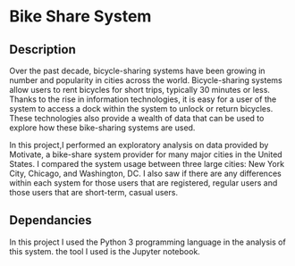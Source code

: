 # Bike Share System

## Description

Over the past decade, bicycle-sharing systems have been growing in number and popularity in cities across the world. 
Bicycle-sharing systems allow users to rent bicycles for short trips, typically 30 minutes or less. Thanks to the rise in 
information technologies, it is easy for a user of the system to access a dock within the system to unlock or return bicycles.
These technologies also provide a wealth of data that can be used to 
explore how these bike-sharing systems are used.

In this project,I performed an exploratory analysis on data provided by Motivate, a bike-share system provider for many major cities
in the United States. I compared the system usage between three large cities: New York City, Chicago, and Washington, DC. 
I also saw if there are any differences within each system for those users that are registered, regular users and those users
that are short-term, casual users.

## Dependancies
In this project I used the Python 3 programming language in the analysis of this system. the tool I used is the Jupyter notebook.



